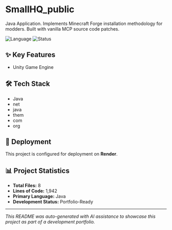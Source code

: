 # SmallHQ_public

Java Application. Implements Minecraft Forge installation methodology for modders. Built with vanilla MCP source code patches.

![Language](https://img.shields.io/badge/language-Java-blue)
![Status](https://img.shields.io/badge/status-Portfolio-Ready-green)

## ✨ Key Features

- Unity Game Engine

## 🛠️ Tech Stack

- Java
- net
- java
- them
- com
- org

## 🚀 Deployment

This project is configured for deployment on **Render**.

## 📊 Project Statistics

- **Total Files:** 8
- **Lines of Code:** 1,942
- **Primary Language:** Java
- **Development Status:** Portfolio-Ready

---

*This README was auto-generated with AI assistance to showcase this project as part of a development portfolio.*